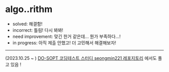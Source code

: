 # algo..rithm

- solved: 해결함!
- incorrect: 틀림! 다시 봐봐!
- need improvement: 맞긴 한거 같은데... 뭔가 부족하다...!
- in progress: 아직 제출 안했고! 더 고민해서 해결해보자!

---

(2023.10.25 ~ )
[DO-SOPT 코딩테스트 스터디 seongmin221 레포지토리](https://github.com/seongmin221/CodingTestStudy) 에서도 풀고 있음 !
